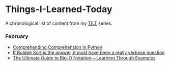 # Things-I-Learned-Today
A chronological list of content from my [TILT](https://medium.com/things-i-learned-today-tilt) series.

### February
- [Comprehending Comprehension in Python](https://medium.com/things-i-learned-today-tilt/comprehensions-abf58d9e4bfc)
- [If Bubble Sort is the answer, it must have been a really verbose question](https://medium.com/things-i-learned-today-tilt/if-bubble-sort-is-the-answer-it-must-have-been-a-really-verbose-question-29776deb707)
- [The Ultimate Guide to Big-O Notation — Learning Through Examples](https://medium.com/things-i-learned-today-tilt/the-ultimate-guide-to-big-o-notation-learning-through-examples-274db48a1ba9)
